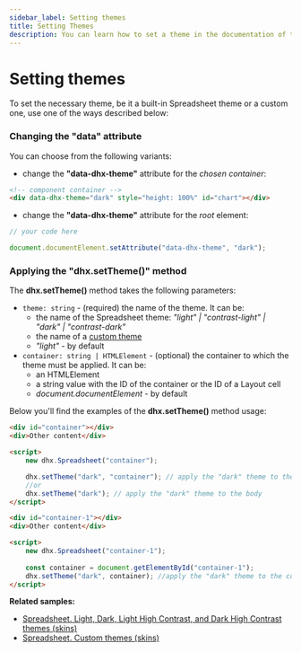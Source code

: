 ```yaml
---
sidebar_label: Setting themes
title: Setting Themes
description: You can learn how to set a theme in the documentation of the DHTMLX JavaScript Spreadsheet library. Browse developer guides and API reference, try out code examples and live demos, and download a free 30-day evaluation version of DHTMLX Spreadsheet.
---
```


# Setting themes

To set the necessary theme, be it a built-in Spreadsheet theme or a custom one, use one of the ways described below:

### Changing the "data" attribute 

You can choose from the following variants:

- change the **"data-dhx-theme"** attribute for the *chosen container*:

~~~html title="index.html"
<!-- component container -->
<div data-dhx-theme="dark" style="height: 100%" id="chart"></div>
~~~

- change the **"data-dhx-theme"** attribute for the *root* element:

~~~js title="index.js"
// your code here

document.documentElement.setAttribute("data-dhx-theme", "dark");
~~~

### Applying the "dhx.setTheme()" method

The **dhx.setTheme()** method takes the following parameters:

- `theme: string` - (required) the name of the theme. It can be:
    - the name of the Spreadsheet theme: *"light" | "contrast-light" | "dark" | "contrast-dark"*
    - the name of a [custom theme](themes/custom_theme.md)
    - *"light"* - by default
- `container: string | HTMLElement` - (optional) the container to which the theme must be applied. It can be:
    - an HTMLElement
    - a string value with the ID of the container or the ID of a Layout cell
    - *document.documentElement* - by default

Below you'll find the examples of the **dhx.setTheme()** method usage:

~~~html title="Example 1"
<div id="container"></div>
<div>Other content</div>

<script>
    new dhx.Spreadsheet("container");

    dhx.setTheme("dark", "container"); // apply the "dark" theme to the container with the "container" ID
    //or
    dhx.setTheme("dark"); // apply the "dark" theme to the body 
</script>
~~~

~~~html title="Example 2"
<div id="container-1"></div>
<div>Other content</div>

<script>
    new dhx.Spreadsheet("container-1");
    
    const container = document.getElementById("container-1");
    dhx.setTheme("dark", container); //apply the "dark" theme to the container specified via an HTMLElement
</script>
~~~

**Related samples:**

- [Spreadsheet. Light, Dark, Light High Contrast, and Dark High Contrast themes (skins)](https://snippet.dhtmlx.com/t6rspqai?tag=spreadsheet)
- [Spreadsheet. Custom themes (skins)](https://snippet.dhtmlx.com/59nt1rcb?tag=spreadsheet)
